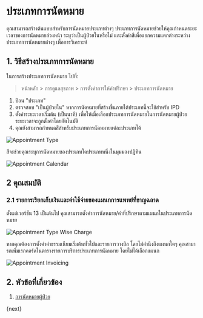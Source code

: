 <!-- add-breadcrumbs -->

# ประเภทการนัดหมาย

คุณสามารถสร้างต้นแบบสำหรับการนัดหมายประเภทต่างๆ ประเภทการนัดหมายช่วยให้คุณกำหนดระยะเวลาของการนัดหมายล่วงหน้า ระบุว่าเป็นผู้ป่วยในหรือไม่ และตั้งค่าสีเพื่อแยกความแตกต่างระหว่างประเภทการนัดหมายต่างๆ เพื่อการวิเคราะห์

## 1. วิธีสร้างประเภทการนัดหมาย

ในการสร้างประเภทการนัดหมาย ไปที่:

> หน้าหลัก > การดูแลสุขภาพ > การตั้งค่าการให้คำปรึกษา > ประเภทการนัดหมาย

1. ป้อน "ประเภท"
2. ตรวจสอบ "เป็นผู้ป่วยใน" หากการนัดหมายที่สร้างขึ้นภายใต้ประเภทนี้จะใช้สำหรับ IPD
3. ตั้งค่าระยะเวลาเริ่มต้น (เป็นนาที) เพื่อให้เมื่อเลือกประเภทการนัดหมายในการนัดหมายผู้ป่วย ระยะเวลาจะถูกตั้งค่าโดยอัตโนมัติ
4. คุณยังสามารถกำหนดสีสำหรับประเภทการนัดหมายแต่ละประเภทได้

<img class="screenshot" alt="Appointment Type" src="{{docs_base_url}}/assets/img/healthcare/appointment_type.png">

สีจะช่วยคุณระบุการนัดหมายของประเภทใดประเภทหนึ่งในมุมมองปฏิทิน

<img class="screenshot" alt="Appointment Calendar" src="{{docs_base_url}}/assets/img/healthcare/healthcare-appointments.png">

## 2 คุณสมบัติ

### 2.1 รายการเรียกเก็บเงินและค่าใช้จ่ายของแผนกการแพทย์ที่ชาญฉลาด

ตั้งแต่เวอร์ชัน 13 เป็นต้นไป คุณสามารถตั้งค่าการนัดหมาย/ค่าที่ปรึกษาตามแผนกในประเภทการนัดหมาย

<img class="screenshot" alt="Appointment Type Wise Charge" src="{{docs_base_url}}/assets/img/healthcare/appointment-type-wise-charge.png">

หากคุณต้องการตั้งค่าค่าธรรมเนียมเริ่มต้นทั่วไปและรายการวางบิล โดยไม่คำนึงถึงแผนกใดๆ คุณสามารถเพิ่มเรกคอร์ดในตารางรายการบริการประเภทการนัดหมาย โดยไม่ได้เลือกแผนก

<img class="screenshot" alt="Appointment Invoicing" src="{{docs_base_url}}/assets/img/healthcare/appointment-invoicing.png">


## 2. หัวข้อที่เกี่ยวข้อง

1. [การนัดหมายผู้ป่วย](/docs/user/manual/th/healthcare/patient_appointment)

{next}

